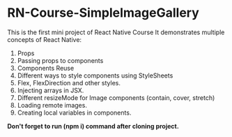 # RN-Course-SimpleImageGallery

This is the first mini project of React Native Course
It demonstrates multiple concepts of React Native:
1. Props
2. Passing props to components
3. Components Reuse
4. Different ways to style components using StyleSheets
5. Flex, FlexDirection and other styles.
6. Injecting arrays in JSX.
7. Different resizeMode for Image components (contain, cover, stretch)
8. Loading remote images.
9. Creating local variables in components.

__Don't forget to run (npm i) command after cloning project.__
